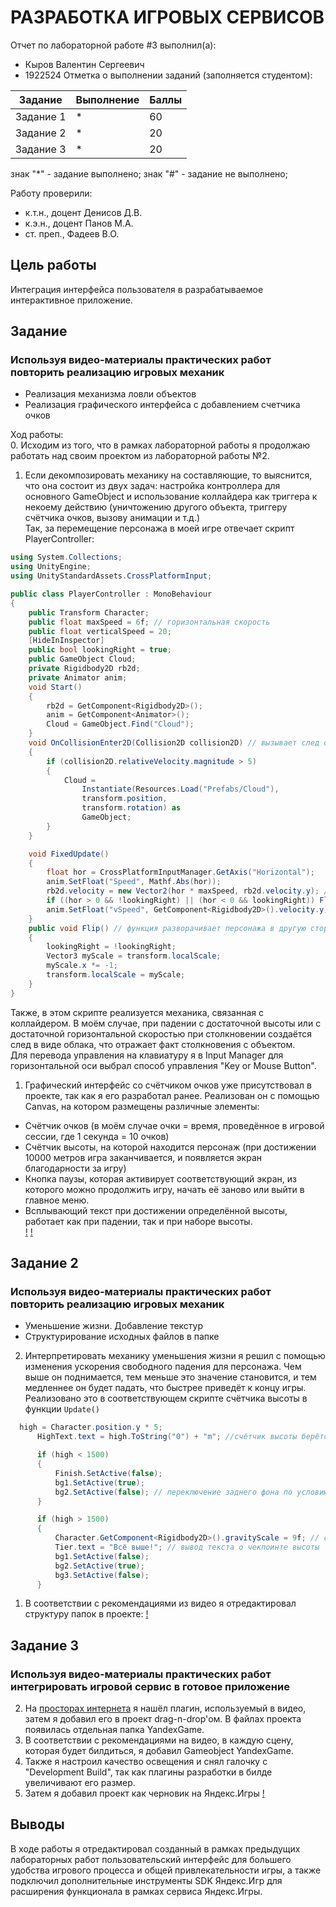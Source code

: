 # РАЗРАБОТКА ИГРОВЫХ СЕРВИСОВ
Отчет по лабораторной работе #3 выполнил(а):
- Кыров Валентин Сергеевич
- 1922524
Отметка о выполнении заданий (заполняется студентом):

| Задание | Выполнение | Баллы |
| ------ | ---------- | ------ |
| Задание 1 | *          | 60 |
| Задание 2 | *          | 20 |
| Задание 3 | *          | 20 |

знак "*" - задание выполнено; знак "#" - задание не выполнено;

Работу проверили:
- к.т.н., доцент Денисов Д.В.
- к.э.н., доцент Панов М.А.
- ст. преп., Фадеев В.О.


## Цель работы
Интеграция интерфейса пользователя в разрабатываемое интерактивное приложение.

## Задание 
### Используя видео-материалы практических работ повторить реализацию игровых механик
+ Реализация механизма ловли объектов
+ Реализация графического интерфейса с добавлением счетчика очков

Ход работы:  
0. Исходим из того, что в рамках лабораторной работы я продолжаю работать над своим проектом из лабораторной работы №2.
1. Если декомпозировать механику на составляющие, то выяснится, что она состоит из двух задач: настройка контроллера для основного GameObject и использование коллайдера как триггера к некоему действию (уничтожению другого объекта, триггеру счётчика очков, вызову анимации и т.д.)  
Так, за перемещение персонажа в моей игре отвечает скрипт PlayerController:
```csharp
using System.Collections;
using UnityEngine;
using UnityStandardAssets.CrossPlatformInput;

public class PlayerController : MonoBehaviour
{
    public Transform Character;
    public float maxSpeed = 6f; // горизонтальная скорость
    public float verticalSpeed = 20;
    [HideInInspector]
    public bool lookingRight = true;
    public GameObject Cloud;
    private Rigidbody2D rb2d;
    private Animator anim;
    void Start()
    {
        rb2d = GetComponent<Rigidbody2D>();
        anim = GetComponent<Animator>();
        Cloud = GameObject.Find("Cloud");
    }
    void OnCollisionEnter2D(Collision2D collision2D) // вызывает след от столкновения с объектами при падении
    {
        if (collision2D.relativeVelocity.magnitude > 5)
        {
            Cloud =
                Instantiate(Resources.Load("Prefabs/Cloud"),
                transform.position,
                transform.rotation) as
                GameObject;
        }
    }

    void FixedUpdate()
    {
        float hor = CrossPlatformInputManager.GetAxis("Horizontal");
        anim.SetFloat("Speed", Mathf.Abs(hor));
        rb2d.velocity = new Vector2(hor * maxSpeed, rb2d.velocity.y); // перемещение по оси x
        if ((hor > 0 && !lookingRight) || (hor < 0 && lookingRight)) Flip(); // поворот персонажа в другую сторону
        anim.SetFloat("vSpeed", GetComponent<Rigidbody2D>().velocity.y); // перемещение по оси y, в данном случае падение
    }
    public void Flip() // функция разворачивает персонажа в другую сторону
    {
        lookingRight = !lookingRight;
        Vector3 myScale = transform.localScale;
        myScale.x *= -1;
        transform.localScale = myScale;
    }
}

```
Также, в этом скрипте реализуется механика, связанная с коллайдером. В моём случае, при падении с достаточной высоты или с достаточной горизонтальной скоростью при столкновении создаётся след в виде облака, что отражает факт столкновения с объектом.  
Для перевода управления на клавиатуру я в Input Manager для горизонтальной оси выбрал способ управления "Key or Mouse Button".  
1. Графический интерфейс со счётчиком очков уже присутствовал в проекте, так как я его разработал ранее. Реализован он с помощью Canvas, на котором размещены различные элементы:
+ Счётчик очков (в моём случае очки = время, проведённое в игровой сессии, где 1 секунда = 10 очков)
+ Cчётчик высоты, на которой находится персонаж (при достижении 10000 метров игра заканчивается, и появляется экран благодарности за игру)
+ Кнопка паузы, которая активирует соответствующий экран, из которого можно продолжить игру, начать её заново или выйти в главное меню.
+ Всплывающий текст при достижении определённой высоты, работает как при падении, так и при наборе высоты.  
[!](https://github.com/clzhckr/GameServices_URFU/blob/main/Lab3/Media/OverviewUI.png)
[!](https://github.com/clzhckr/GameServices_URFU/blob/main/Lab3/Media/PauseUI.png)
## Задание 2
### Используя видео-материалы практических работ повторить реализацию игровых механик
+ Уменьшение жизни. Добавление текстур
+ Структурирование исходных файлов в папке
2. Интерпретировать механику уменьшения жизни я решил с помощью изменения ускорения свободного падения для персонажа. Чем выше он поднимается, тем меньше это значение становится, и тем медленнее он будет падать, что быстрее приведёт к концу игры.
  Реализовано это в соответствующем скрипте счётчика высоты в функции `Update()`
  ```csharp
    high = Character.position.y * 5;
        HighText.text = high.ToString("0") + "m"; //счётчик высоты берётся из кооридинаты игрока по оси Y

        if (high < 1500)
        {
            Finish.SetActive(false);
            bg1.SetActive(true);
            bg2.SetActive(false); // переключение заднего фона по условию
        }

        if (high > 1500)
        {
            Character.GetComponent<Rigidbody2D>().gravityScale = 9f; // смена ускорения свободного падения по условию
            Tier.text = "Всё выше!"; // вывод текста о чекпоинте высоты
            bg1.SetActive(false);
            bg2.SetActive(true);
            bg3.SetActive(false);
        }
  ```
1. В соответствии с рекомендациями из видео я отредактировал структуру папок в проекте: 
[!]()
## Задание 3
### Используя видео-материалы практических работ интегрировать игровой сервис в готовое приложение
2. На [просторах интернета](https://t.me/yandexgame_plugin/5901) я нашёл плагин, используемый в видео, затем я добавил его в проект drag-n-drop'ом. В файлах проекта появилась отдельная папка YandexGame.
3. В соответствии с рекомендациями на видео, в каждую сцену, которая будет билдиться, я добавил Gameobject YandexGame.
4. Также я настроил качество освещения и снял галочку с "Development Build", так как плагины разработки в билде увеличивают его размер.
5. Затем я добавил проект как черновик на Яндекс.Игры [!](https://github.com/clzhckr/GameServices_URFU/blob/main/Lab3/Media/ProjectAssets.png)



## Выводы

В ходе работы я отредактировал созданный в рамках предыдущих лабораторных работ пользовательский интерфейс для большего удобства игрового процесса и общей привлекательности игры, а также подключил дополнительные инструменты SDK Яндекс.Игр для расширения функционала в рамках сервиса Яндекс.Игры.

